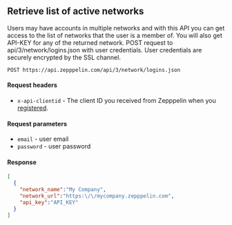 ## Retrieve list of active networks

Users may have accounts in multiple networks and with this API you can get access to the list of networks that the user is a member of.
You will also get API-KEY for any of the returned network. POST request to api/3/network/logins.json with user credentials.
User credentials are securely encrypted by the SSL channel.

```
POST https://api.zepppelin.com/api/3/network/logins.json
```

#### Request headers
* `x-api-clientid` - The client ID you received from Zepppelin when you [registered](mailto:api@zepppelin.com).

#### Request parameters
* `email` - user email
* `password` - user password

#### Response

``` json
[
  {
    "network_name":"My Company",
    "network_url":"https:\/\/mycompany.zepppelin.com",
    "api_key":"API_KEY"
  }
]
```
